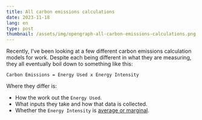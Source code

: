 ```yaml
---
title: All carbon emissions calculations
date: 2023-11-18
lang: en
type: post
thumbnail: /assets/img/opengraph-all-carbon-emissions-calculations.png
---
```


Recently, I've been looking at a few different carbon emissions calculation models for work. Despite each being different in what they are measuring, they all eventually boil down to something like this:

```
Carbon Emissions = Energy Used x Energy Intensity
```

Where they differ is:

-   How the work out the `Energy Used`.
-   What inputs they take and how that data is collected.
-   Whether the `Energy Intensity` is [average or marginal](https://www.electricitymaps.com/blog/marginal-emissions-what-they-are-and-when-to-use-them).
